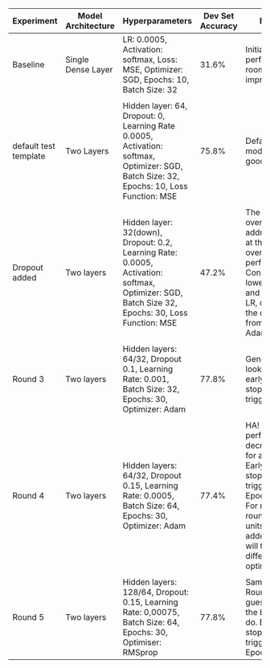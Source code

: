 | Experiment | Model Architecture | Hyperparameters | Dev Set Accuracy | Notes |
|------------|---------------------|------------------|-------------------|-------|
| Baseline   | Single Dense Layer  | LR: 0.0005, Activation: softmax, Loss: MSE, Optimizer: SGD, Epochs: 10, Batch Size: 32 | 31.6% | Initial performance, room for improvement |
||||||
| default test template | Two Layers | Hidden layer: 64, Dropout: 0, Learning Rate 0.0005, Activation: softmax, Optimizer: SGD, Batch Size: 32, Epochs: 10, Loss Function: MSE | 75.8% | Default model looks good! |
||||||
| Dropout added | Two layers | Hidden layer: 32(down), Dropout: 0.2, Learning Rate: 0.0005, Activation: softmax, Optimizer: SGD, Batch Size 32, Epochs: 30, Loss Function: MSE | 47.2% | The issue of overfitting is addressed, at the cost of overall performance. Consider lower DP, and increase LR, change the optimizer from SGD to Adam|
||||||
| Round 3 | Two layers | Hidden layers: 64/32, Dropout 0.1, Learning Rate: 0.001, Batch Size: 32, Epochs: 30, Optimizer: Adam | 77.8% | Generally looks good, early stopping triggered. 
||||||
| Round 4 | Two layers | Hidden layers: 64/32, Dropout 0.15, Learning Rate: 0.0005, Batch Size: 64, Epochs: 30, Optimizer: Adam| 77.4%| HA! Overall performance decreases for a bit. Early stopping triggered at Epoch 12. For next round, more units will be added, and will try a different optimiser.| 
||||||
| Round 5 | Two layers | Hidden layers: 128/64, Dropout: 0.15, Learning Rate: 0,00075, Batch Size: 64, Epochs: 30, Optimiser: RMSprop | 77.8% | Same with Round 3, guess it is the best I can do. Early stopping triggered at Epoch 8|